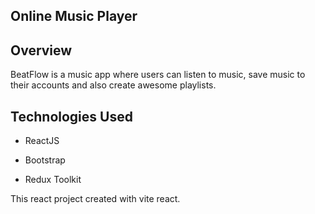 ## Online Music Player

## Overview

BeatFlow is a music app where users can listen to music, save music to their accounts and also create awesome playlists.

## Technologies Used

- ReactJS

- Bootstrap

- Redux Toolkit

This react project created with vite react.
